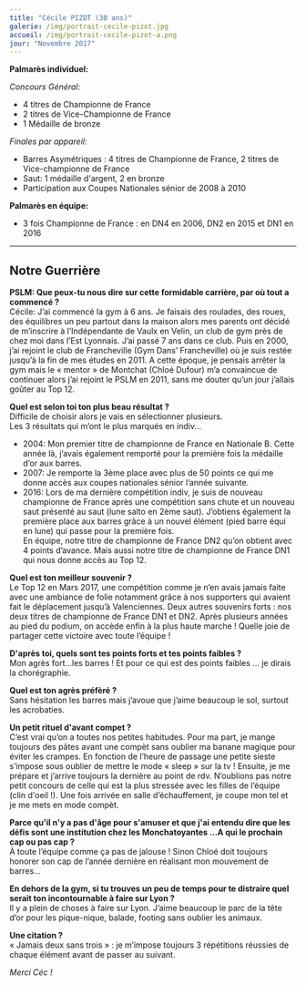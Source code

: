 ```yaml
---
title: "Cécile PIZOT (30 ans)"
galerie: /img/portrait-cecile-pizot.jpg
accueil: /img/portrait-cecile-pizot-a.png
jour: "Novembre 2017"
---
```

**Palmarès individuel:**

*Concours Général:*

* 4 titres de Championne de France
* 2 titres de Vice-Championne de France
* 1 Médaille de bronze

*Finales par appareil:*

* Barres Asymétriques : 4 titres de Championne de France, 2 titres de Vice-championne de France
* Saut: 1 médaille d'argent, 2 en bronze
* Participation aux Coupes Nationales sénior de 2008 à 2010

**Palmarès en équipe:**

* 3 fois Championne de France : en DN4 en 2006, DN2 en 2015 et DN1 en 2016

------
## Notre Guerrière

**PSLM: Que peux-tu nous dire sur cette formidable carrière, par où tout a commencé ?**<br>
Cécile: J’ai commencé la gym à 6 ans. Je faisais des roulades, des roues, des équilibres un peu partout dans la maison alors mes parents ont décidé de m’inscrire à l’Indépendante de Vaulx en Velin, un club de gym près de chez moi dans l’Est Lyonnais. J’ai passé 7 ans dans ce club. Puis en 2000, j’ai rejoint le club de Francheville (Gym Dans’ Francheville) où je suis restée jusqu’à la fin de mes études en 2011. A cette époque, je pensais arrêter la gym mais le « mentor » de Montchat (Chloé Dufour) m’a convaincue de continuer alors j’ai rejoint le PSLM en 2011, sans me douter qu’un jour j’allais goûter au Top 12.

**Quel est selon toi ton plus beau résultat ?**<br>
Difficile de choisir alors je vais en sélectionner plusieurs.  
Les 3 résultats qui m’ont le plus marqués en indiv...  
 - 2004: Mon premier titre de championne de France en Nationale B. Cette année là, j’avais également remporté pour la première fois la médaille d’or aux barres.  
- 2007: Je remporte la 3ème place avec plus de 50 points ce qui me donne accès aux coupes nationales sénior l’année suivante.  
- 2016: Lors de ma dernière compétition indiv, je suis de nouveau championne de France après une compétition sans chute et un nouveau saut présenté au saut (lune salto en 2ème saut). J’obtiens également la première place aux barres grâce à un nouvel élément (pied barre équi en lune) qui passe pour la première fois.  
En équipe, notre titre de championne de France DN2 qu’on obtient avec 4 points d’avance. Mais aussi notre titre de championne de France DN1 qui nous donne accès au Top 12.

**Quel est ton meilleur souvenir ?**<br>
Le Top 12 en Mars 2017, une compétition comme je n’en avais jamais faite avec une ambiance de folie notamment grâce à nos supporters qui avaient fait le déplacement jusqu’à Valenciennes.
Deux autres souvenirs forts : nos deux titres de championne de France DN1 et DN2. Après plusieurs années au pied du podium, on accède enfin à la plus haute marche ! Quelle joie de partager cette victoire avec toute l’équipe !

**D'après toi, quels sont tes points forts et tes points faibles ?**<br>
Mon agrès fort...les barres ! Et pour ce qui est des points faibles ... je dirais la chorégraphie.

**Quel est ton agrès préfèré ?**<br>
Sans hésitation les barres mais j’avoue que j’aime beaucoup le sol, surtout les acrobaties.

**Un petit rituel d'avant compet ?**<br>
C’est vrai qu’on a toutes nos petites habitudes. Pour ma part, je mange toujours des pâtes avant une compèt sans oublier ma banane magique pour éviter les crampes. En fonction de l’heure de passage une petite sieste s’impose sous oublier de mettre le mode « sleep » sur la tv ! Ensuite, je me prépare et j’arrive toujours la dernière au point de rdv. N’oublions pas notre petit concours de celle qui est la plus stressée avec les filles de l’équipe (clin d'oeil !). Une fois arrivée en salle d’échauffement, je coupe mon tel et je me mets en mode compèt.

**Parce qu'il n'y a pas d'âge pour s'amuser et que j'ai entendu dire que les défis sont une institution chez les Monchatoyantes ...A qui le prochain cap ou pas cap ?**<br>
À toute l’équipe comme ça pas de jalouse ! Sinon Chloé doit toujours honorer son cap de l’année dernière en réalisant mon mouvement de barres…

**En dehors de la gym, si tu trouves un peu de temps pour te distraire quel serait ton incontournable à faire sur Lyon ?**<br>
Il y a plein de choses à faire sur Lyon. J’aime beaucoup le parc de la tête d’or pour les pique-nique, balade, footing sans oublier les animaux.

**Une citation ?**<br>
« Jamais deux sans trois » : je m’impose toujours 3 répétitions réussies de chaque élément avant de passer au suivant.

*Merci Céc !*
